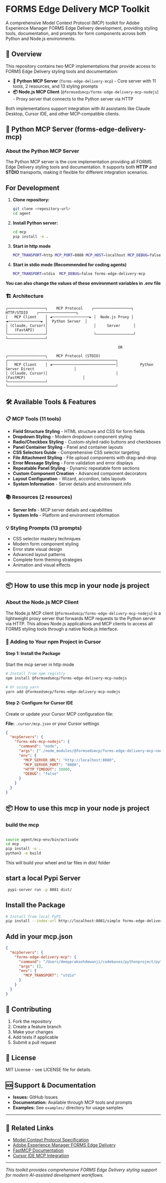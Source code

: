 # FORMS Edge Delivery MCP Toolkit

A comprehensive Model Context Protocol (MCP) toolkit for Adobe Experience Manager FORMS Edge Delivery development, providing styling tools, documentation, and prompts for form components across both Python and Node.js environments.

## 🌟 Overview

This repository contains two MCP implementations that provide access to FORMS Edge Delivery styling tools and documentation:

- **🐍 Python MCP Server** (`forms-edge-delivery-mcp`) - Core server with 11 tools, 2 resources, and 13 styling prompts
- **📦 Node.js MCP Client** (`@formsedsmcp/forms-edge-delivery-mcp-nodejs`) - Proxy server that connects to the Python server via HTTP

Both implementations support integration with AI assistants like Claude Desktop, Cursor IDE, and other MCP-compatible clients.

## 🐍 Python MCP Server (forms-edge-delivery-mcp)

### About the Python MCP Server

The Python MCP server is the core implementation providing all FORMS Edge Delivery styling tools and documentation. It supports both **HTTP** and **STDIO** transports, making it flexible for different integration scenarios.

## For Development
1. **Clone repository:**
   ```bash
   git clone <repository-url>
   cd agent
   ```

2. **Install Python server:**
   ```bash
   cd mcp
   pip install -e .
   ```
3. **Start in http mode**
   ```bash
   MCP_TRANSPORT=http MCP_PORT=8080 MCP_HOST=localhost MCP_DEBUG=false forms-edge-delivery-mcp
   ```
   
4. **Start in stdio mode (Recommended for coding agents)**
   ```bash
   MCP_TRANSPORT=stdio  MCP_DEBUG=false forms-edge-delivery-mcp
   ```
**You can also change the values of these environment variables in .env file**   
  
### 🏗️ Architecture

```
┌─────────────────┐    MCP Protocol    ┌─────────────────┐    HTTP/STDIO    ┌─────────────────┐
│   MCP Client    │ ◄─────────────────► │  Node.js Proxy │ ◄───────────────► │  Python Server  │
│ (Claude, Cursor)│                     │     Server      │                   │   (FastAPI)     │
└─────────────────┘                     └─────────────────┘                   └─────────────────┘

                                                   OR

┌─────────────────┐    MCP Protocol (STDIO)      ┌─────────────────────────────────────────────────┐
│   MCP Client    │ ◄─────────────────────────────│          Python Server Direct                  │
│ (Claude, Cursor)│                               │              (FastMCP)                          │
└─────────────────┘                               └─────────────────────────────────────────────────┘
```

## 🛠️ Available Tools & Features

### 📋 MCP Tools (11 tools)
- **Field Structure Styling** - HTML structure and CSS for form fields
- **Dropdown Styling** - Modern dropdown component styling
- **Radio/Checkbox Styling** - Custom-styled radio buttons and checkboxes
- **Panel Container Styling** - Panel and container layouts
- **CSS Selectors Guide** - Comprehensive CSS selector targeting
- **File Attachment Styling** - File upload components with drag-and-drop
- **Error Message Styling** - Form validation and error displays
- **Repeatable Panel Styling** - Dynamic repeatable form sections
- **Custom Component Creation** - Advanced component decorators
- **Layout Configuration** - Wizard, accordion, tabs layouts
- **System Information** - Server details and environment info

### 📚 Resources (2 resources)
- **Server Info** - MCP server details and capabilities
- **System Info** - Platform and environment information

### 💡 Styling Prompts (13 prompts)
- CSS selector mastery techniques
- Modern form component styling
- Error state visual design
- Advanced layout patterns
- Complete form theming strategies
- Animation and visual effects

---

## 📦 How to use this mcp in your node js project

### About the Node.js MCP Client

The Node.js MCP client (`@formsedsmcp/forms-edge-delivery-mcp-nodejs`) is a lightweight proxy server that forwards MCP requests to the Python server via HTTP. This allows Node.js applications and MCP clients to access all FORMS styling tools through a native Node.js interface.

### 🚀 Adding to Your npm Project in Cursor


#### Step 1: Install the Package

Start the mcp server in http mode

```bash
# Install from npm registry
npm install @formsedsmcp/forms-edge-delivery-mcp-nodejs

# Or using yarn
yarn add @formsedsmcp/forms-edge-delivery-mcp-nodejs
```

#### Step 2: Configure for Cursor IDE

Create or update your Cursor MCP configuration file:

**File:** `.cursor/mcp.json` or your Cursor settings

```json
{
  "mcpServers": {
    "forms-eds-mcp-nodejs": {
      "command": "node",
      "args": ["./node_modules/@formsedsmcp/forms-edge-delivery-mcp-nodejs/src/server.js"],
      "env": {
        "MCP_SERVER_URL": "http://localhost:8080",
        "MCP_SERVER_PORT": "8080",
        "HTTP_TIMEOUT": 30000,
        "DEBUG": "false"
      }
    }
  }
}
```



## 📦 How to use this mcp in your node js project

### build the mcp 
```bash

source agent/mcp-env/bin/activate
cd mcp
pip install -e .
python3 -m build
```
This will build your wheel and tar files in dist/ folder

## start a local Pypi Server
```bash
 pypi-server run -p 8081 dist/
```
## Install the Package

```bash
# Install from local PyPI 
pip install --index-url http://localhost:8081/simple forms-edge-delivery-mcp
```

## Add in your mcp.json
```json
{
  "mcpServers": {
    "forms-edge-delivery-mcp": {
      "command": "/Users/deepprakashdewanji/codebases/pythonproject/pythonproject/bin/forms-edge-delivery-mcp",
      "args": [],
      "env": {
        "MCP_TRANSPORT": "stdio"
      }
    }
  }
}

``` 




## 🤝 Contributing

1. Fork the repository
2. Create a feature branch
3. Make your changes
4. Add tests if applicable
5. Submit a pull request

## 📄 License

MIT License - see LICENSE file for details.

## 🆘 Support & Documentation

- **Issues:** GitHub Issues
- **Documentation:** Available through MCP tools and prompts
- **Examples:** See `examples/` directory for usage samples

---

## 🔗 Related Links

- [Model Context Protocol Specification](https://spec.modelcontextprotocol.io/)
- [Adobe Experience Manager FORMS Edge Delivery](https://experienceleague.adobe.com/docs/experience-manager-cloud-service/content/forms/adaptive-forms-authoring/authoring-adaptive-forms-foundation-components/configure-submit-actions-and-metadata-submission/configuring-submit-actions.html)
- [FastMCP Documentation](https://github.com/jlowin/fastmcp)
- [Cursor IDE MCP Integration](https://docs.cursor.com/mcp)

---

*This toolkit provides comprehensive FORMS Edge Delivery styling support for modern AI-assisted development workflows.*
